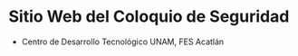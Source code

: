 # Sitio Web del Coloquio de Seguridad
- Centro de Desarrollo Tecnológico UNAM, FES Acatlán         


